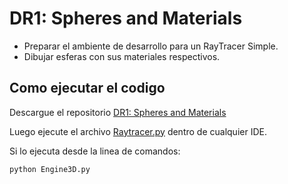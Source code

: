 # DR1: Spheres and Materials

- Preparar el ambiente de desarrollo para un RayTracer Simple.
- Dibujar esferas con sus materiales respectivos.

## Como ejecutar el codigo

Descargue el repositorio [DR1: Spheres and Materials](https://github.com/juanferdeleon/DR1-Spheres-and-Materials)

Luego ejecute el archivo [Raytracer.py](/Raytracer.py) dentro de cualquier IDE.

Si lo ejecuta desde la linea de comandos:

```bash
python Engine3D.py
```
